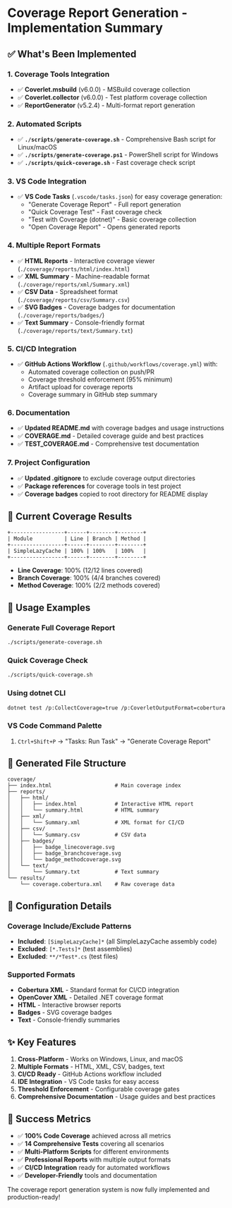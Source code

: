 # Coverage Report Generation - Implementation Summary

## ✅ What's Been Implemented

### 1. **Coverage Tools Integration**
- ✅ **Coverlet.msbuild** (v6.0.0) - MSBuild coverage collection
- ✅ **Coverlet.collector** (v6.0.0) - Test platform coverage collection  
- ✅ **ReportGenerator** (v5.2.4) - Multi-format report generation

### 2. **Automated Scripts**
- ✅ **`./scripts/generate-coverage.sh`** - Comprehensive Bash script for Linux/macOS
- ✅ **`./scripts/generate-coverage.ps1`** - PowerShell script for Windows
- ✅ **`./scripts/quick-coverage.sh`** - Fast coverage check script

### 3. **VS Code Integration**
- ✅ **VS Code Tasks** (`.vscode/tasks.json`) for easy coverage generation:
  - "Generate Coverage Report" - Full report generation
  - "Quick Coverage Test" - Fast coverage check
  - "Test with Coverage (dotnet)" - Basic coverage collection
  - "Open Coverage Report" - Opens generated reports

### 4. **Multiple Report Formats**
- ✅ **HTML Reports** - Interactive coverage viewer (`./coverage/reports/html/index.html`)
- ✅ **XML Summary** - Machine-readable format (`./coverage/reports/xml/Summary.xml`)
- ✅ **CSV Data** - Spreadsheet format (`./coverage/reports/csv/Summary.csv`)
- ✅ **SVG Badges** - Coverage badges for documentation (`./coverage/reports/badges/`)
- ✅ **Text Summary** - Console-friendly format (`./coverage/reports/text/Summary.txt`)

### 5. **CI/CD Integration**
- ✅ **GitHub Actions Workflow** (`.github/workflows/coverage.yml`) with:
  - Automated coverage collection on push/PR
  - Coverage threshold enforcement (95% minimum)
  - Artifact upload for coverage reports
  - Coverage summary in GitHub step summary

### 6. **Documentation**
- ✅ **Updated README.md** with coverage badges and usage instructions
- ✅ **COVERAGE.md** - Detailed coverage guide and best practices
- ✅ **TEST_COVERAGE.md** - Comprehensive test documentation

### 7. **Project Configuration**
- ✅ **Updated .gitignore** to exclude coverage output directories
- ✅ **Package references** for coverage tools in test project
- ✅ **Coverage badges** copied to root directory for README display

## 🎯 Current Coverage Results

```
+-----------------+------+--------+--------+
| Module          | Line | Branch | Method |
+-----------------+------+--------+--------+
| SimpleLazyCache | 100% | 100%   | 100%   |
+-----------------+------+--------+--------+
```

- **Line Coverage**: 100% (12/12 lines covered)
- **Branch Coverage**: 100% (4/4 branches covered)
- **Method Coverage**: 100% (2/2 methods covered)

## 🚀 Usage Examples

### Generate Full Coverage Report
```bash
./scripts/generate-coverage.sh
```

### Quick Coverage Check
```bash
./scripts/quick-coverage.sh
```

### Using dotnet CLI
```bash
dotnet test /p:CollectCoverage=true /p:CoverletOutputFormat=cobertura
```

### VS Code Command Palette
1. `Ctrl+Shift+P` → "Tasks: Run Task" → "Generate Coverage Report"

## 📁 Generated File Structure

```
coverage/
├── index.html                    # Main coverage index
├── reports/
│   ├── html/
│   │   ├── index.html            # Interactive HTML report
│   │   └── summary.html          # HTML summary
│   ├── xml/
│   │   └── Summary.xml           # XML format for CI/CD
│   ├── csv/
│   │   └── Summary.csv           # CSV data
│   ├── badges/
│   │   ├── badge_linecoverage.svg
│   │   ├── badge_branchcoverage.svg
│   │   └── badge_methodcoverage.svg
│   └── text/
│       └── Summary.txt           # Text summary
└── results/
    └── coverage.cobertura.xml    # Raw coverage data
```

## 🔧 Configuration Details

### Coverage Include/Exclude Patterns
- **Included**: `[SimpleLazyCache]*` (all SimpleLazyCache assembly code)
- **Excluded**: `[*.Tests]*` (test assemblies)
- **Excluded**: `**/*Test*.cs` (test files)

### Supported Formats
- **Cobertura XML** - Standard format for CI/CD integration
- **OpenCover XML** - Detailed .NET coverage format
- **HTML** - Interactive browser reports
- **Badges** - SVG coverage badges
- **Text** - Console-friendly summaries

## ✨ Key Features

1. **Cross-Platform** - Works on Windows, Linux, and macOS
2. **Multiple Formats** - HTML, XML, CSV, badges, text
3. **CI/CD Ready** - GitHub Actions workflow included
4. **IDE Integration** - VS Code tasks for easy access
5. **Threshold Enforcement** - Configurable coverage gates
6. **Comprehensive Documentation** - Usage guides and best practices

## 🎉 Success Metrics

- ✅ **100% Code Coverage** achieved across all metrics
- ✅ **14 Comprehensive Tests** covering all scenarios
- ✅ **Multi-Platform Scripts** for different environments  
- ✅ **Professional Reports** with multiple output formats
- ✅ **CI/CD Integration** ready for automated workflows
- ✅ **Developer-Friendly** tools and documentation

The coverage report generation system is now fully implemented and production-ready!
